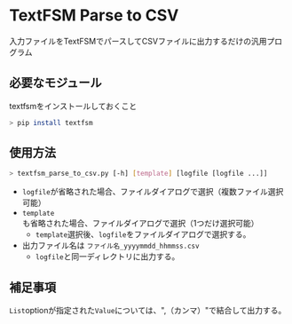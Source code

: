 TextFSM Parse to CSV
====================

入力ファイルをTextFSMでパースしてCSVファイルに出力するだけの汎用プログラム

必要なモジュール
----------------

textfsmをインストールしておくこと

```bash
> pip install textfsm
```

使用方法
--------

```bash
> textfsm_parse_to_csv.py [-h] [template] [logfile [logfile ...]]
```

- `logfile`が省略された場合、ファイルダイアログで選択（複数ファイル選択可能）
- `template`も省略された場合、ファイルダイアログで選択（1つだけ選択可能）
  - `template`選択後、`logfile`をファイルダイアログで選択する。
- 出力ファイル名は `ファイル名_yyyymmdd_hhmmss.csv`
  - `logfile`と同一ディレクトリに出力する。

補足事項
--------

`List`optionが指定された`Value`については、",（カンマ）"で結合して出力する。
